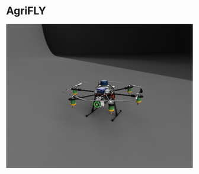 # AgriFLY

![](https://raw.githubusercontent.com/CALPARDO/AgriFLY-CAD/main/Renders/20021-000-01_frame-assembly_2021-Apr-12_08-55-23PM-000_CustomizedView24542129760.png)
#
